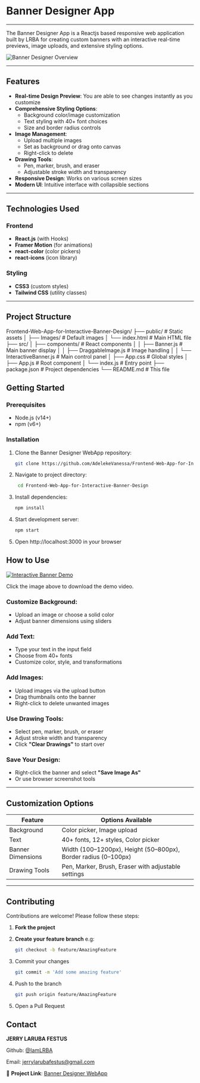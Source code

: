 # Banner Designer App

---

The Banner Designer App is a Reactjs based responsive web application built by LRBA for creating custom banners with an interactive real-time previews, image uploads, and extensive styling options.

![Banner Designer Overview](https://raw.githubusercontent.com/AdelekeVanessa/Frontend-Web-App-for-Interactive-Banner-Design/main/public/Images/Interactive%20Banner%20Image.png)

---

## Features

- **Real-time Design Preview**: You are able to see changes instantly as you customize
- **Comprehensive Styling Options**:
  - Background color/image customization
  - Text styling with 40+ font choices
  - Size and border radius controls
- **Image Management**:
  - Upload multiple images
  - Set as background or drag onto canvas
  - Right-click to delete
- **Drawing Tools**:
  - Pen, marker, brush, and eraser
  - Adjustable stroke width and transparency
- **Responsive Design**: Works on various screen sizes
- **Modern UI**: Intuitive interface with collapsible sections

---

## Technologies Used

### Frontend

- **React.js** (with Hooks)
- **Framer Motion** (for animations)
- **react-color** (color pickers)
- **react-icons** (icon library)

### Styling

- **CSS3** (custom styles)
- **Tailwind CSS** (utility classes)

---

## Project Structure

Frontend-Web-App-for-Interactive-Banner-Design/
├── public/ # Static assets
│ ├── Images/ # Default images
│ └── index.html # Main HTML file
├── src/
│ ├── components/ # React components
│ │ ├── Banner.js # Main banner display
│ │ ├── DraggableImage.js # Image handling
│ │ └── InteractiveBanner.js # Main control panel
│ ├── App.css # Global styles
│ ├── App.js # Root component
│ └── index.js # Entry point
├── package.json # Project dependencies
└── README.md # This file

## Getting Started

### Prerequisites

- Node.js (v14+)
- npm (v6+)

### Installation

1. Clone the Banner Designer WebApp repository:
   ```bash
   git clone https://github.com/AdelekeVanessa/Frontend-Web-App-for-Interactive-Banner-Design.git
   ```
2. Navigate to project directory:

   ```bash
    cd Frontend-Web-App-for-Interactive-Banner-Design
   ```

3. Install dependencies:

   ```bash
   npm install
   ```

4. Start development server:

   ```bash
   npm start
   ```

5. Open http://localhost:3000 in your browser

## How to Use

[![Interactive Banner Demo](https://raw.githubusercontent.com/AdelekeVanessa/Frontend-Web-App-for-Interactive-Banner-Design/main/public/Images/Interactive%20Banner%20Image.png)](https://github.com/AdelekeVanessa/Frontend-Web-App-for-Interactive-Banner-Design/raw/main/public/Video/Interactive%20Banner.mp4)

Click the image above to download the demo video.

### Customize Background:

- Upload an image or choose a solid color
- Adjust banner dimensions using sliders

### Add Text:

- Type your text in the input field
- Choose from 40+ fonts
- Customize color, style, and transformations

### Add Images:

- Upload images via the upload button
- Drag thumbnails onto the banner
- Right-click to delete unwanted images

### Use Drawing Tools:

- Select pen, marker, brush, or eraser
- Adjust stroke width and transparency
- Click **"Clear Drawings"** to start over

### Save Your Design:

- Right-click the banner and select **"Save Image As"**
- Or use browser screenshot tools

---

## Customization Options

| Feature           | Options Available                                              |
| ----------------- | -------------------------------------------------------------- |
| Background        | Color picker, Image upload                                     |
| Text              | 40+ fonts, 12+ styles, Color picker                            |
| Banner Dimensions | Width (100–1200px), Height (50–800px), Border radius (0–100px) |
| Drawing Tools     | Pen, Marker, Brush, Eraser with adjustable settings            |

---

## Contributing

Contributions are welcome! Please follow these steps:

1. **Fork the project**

2. **Create your feature branch**
   e.g:
   ```bash
   git checkout -b feature/AmazingFeature
   ```
3. Commit your changes

   ```bash
   git commit -m 'Add some amazing feature'
   ```

4. Push to the branch

   ```bash
   git push origin feature/AmazingFeature
   ```

5. Open a Pull Request

## Contact

**JERRY LARUBA FESTUS**

Github: [@IamLRBA](https://github.com/IamLRBA)

Email: jerrylarubafestus@gmail.com

🔗 **Project Link**: [Banner Designer WebApp](https://github.com/IamLRBA/Banner-Designer-WebApp)
